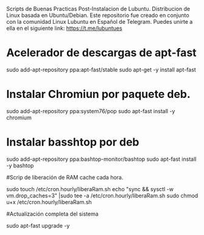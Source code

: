 Scripts de Buenas Practicas Post-Instalacion de Lubuntu. Distribucion de Linux basada en Ubuntu/Debian.
Este repositorio fue creado en conjunto con la comunidad Linux Lubuntu en Español de Telegram. 
Puedes unirte a ella en el siguiente link: https://t.me/lubuntues
# Acelerador de descargas de apt-fast
sudo add-apt-repository ppa:apt-fast/stable
sudo apt-get -y install apt-fast

# Instalar Chromiun por paquete deb.
sudo add-apt-repository ppa:system76/pop
sudo apt-fast install -y chromium

# Instalar basshtop por deb
sudo add-apt-repository ppa:bashtop-monitor/bashtop
sudo apt-fast install -y bashtop

#Scrip de liberación de RAM cache cada hora.

sudo touch /etc/cron.hourly/liberaRam.sh
echo "sync && sysctl -w vm.drop_caches=3" |sudo tee -a /etc/cron.hourly/liberaRam.sh
sudo chmod u+x /etc/cron.hourly/liberaRam.sh

#Actualización completa del sistema

sudo apt-fast upgrade -y
